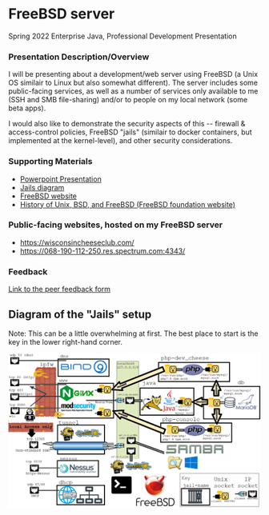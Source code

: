 # FreeBSD server

Spring 2022 Enterprise Java, Professional Development Presentation

### Presentation Description/Overview

I will be presenting about a development/web server using FreeBSD (a Unix OS similair to Linux but also somewhat different).  The server includes some public-facing services, as well as a number of services only available to me
(SSH and SMB file-sharing) and/or to people on my local network (some beta apps).

I would also like to demonstrate the security aspects of this -- firewall & access-control policies, FreeBSD "jails" (similair to docker containers,
but implemented at the kernel-level), and other security considerations.

### Supporting Materials 

* [Powerpoint Presentation](FreeBSD%20server.pptx)
* [Jails diagram](Jails%20diagram.png) 
* [FreeBSD website](https://www.freebsd.org/)
* [History of Unix, BSD, and FreeBSD (FreeBSD foundation website)](https://freebsdfoundation.org/freebsd/timeline/#:~:text=FreeBSD%20Foundation%20Founded&text=Funding%20comes%20from%20individual%20and,Gibbs%20on%20March%2015%2C%202000.)

### Public-facing websites, hosted on my FreeBSD server
* https://wisconsincheeseclub.com/
* https://068-190-112-250.res.spectrum.com:4343/

### Feedback

[Link to the peer feedback form](Feedback.md)


## Diagram of the "Jails" setup
Note: This can be a little overwhelming at first.  The best place to start is the key in the lower right-hand corner.

![FreeBSD "jails" diagram](Jails%20diagram.png)
